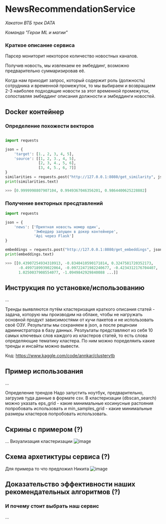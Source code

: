 # NewsRecommendationService

*Хакатон ВТБ трек DATA*

*Команда "Герои ML и магии"*

### Краткое описание сервиса

Парсер мониторит некоторое количество новостных каналов.

Получив новость, мы извлекаем ее эмбеддинг, возможно предварительно суммаризировав её.

Когда нам приходит запрос, который содержит роль (должность) сотрудника и временной промежуток, то мы выбираем и
возвращаем 2-3 наиболее подходящие новости за этот временной промежуток, сопоставляя эмбеддинг описания должности и
эмбеддинги новостей.

## Docker контейнер

### Определение похожести векторов

```python

import requests

json = {
    'target': [1., 2, 3, 4, 5],
    'source': [[1, 2, 3., 4, 5],
               [2, 3, 4., 5, 6],
               [3, 4, 5., 6, 7]]
}
similarities = requests.post("http://127.0.0.1:8080/get_similarity", json=json)
print(similarities.text)

>>> [0.9999998807907104, 0.9949367046356201, 0.9864400625228882]
```

### Получение векторных пресдтавлений

```python
import requests

json = {
    'news': ['Приятная новость номер один',
             'Эмбеддер запущен в докер контейнере',
             'Api через Flask']
}

embeddings = requests.post("http://127.0.0.1:8080/get_embeddings", json=json)
print(embeddings.text)

>>> [[0.43907254934310913, -0.8340410590171814, 0.3247581720352173, 
      -0.4997189939022064, -0.09722471982240677, -0.4234312176704407, 
      1.0250037908554077, -1.0949842929840088 ...]]

```

## Инструкция по установке/использованию

...

Тренды выявляются путём кластеризация краткого описания статей - задача, которую мы производим на облаке, чтобы не нагружать основной продукт зависимостями от кучи пакетов и не использовать своё ОЗУ. Результаты мы сохраняем в json, а после рецензии администратора в базу данных. Резлуьтаты представляют из себя 10 самых ключевых слов каждого из кластеров статей, то есть слова определяющие тематику кластера. По ним можно поределяить какие тренды и инсайты можно вывести.

Код: https://www.kaggle.com/code/annkar/clustervtb

## Пример использования

...

Определение трендов
Надо запустить ноутбук, предварительно, загрузив туда данные в формате csv. В кластеризации (dbscan_search) можно указать eps_grid - какие минимальные косинусные растояния попробовать использовать и min_samples_grid - какие минимальные размеры кластеров попробовать использовать.

## Скрины с примером (?)

...
Визуализация кластеризации
![image](https://user-images.githubusercontent.com/82397895/194742704-86c766a5-6c99-44be-96f3-2401b3a339bd.png)


## Схема архетиктуры сервиса (?)

Для примера то что предложил Никита
![image](https://user-images.githubusercontent.com/86519457/193768288-8152bb6a-1f38-4e9e-8eac-d9c24ff8174f.png)

## Доказательство эффективности наших рекомендательных алгоритмов (?)

### И почему стоит выбрать наш сервис

...
